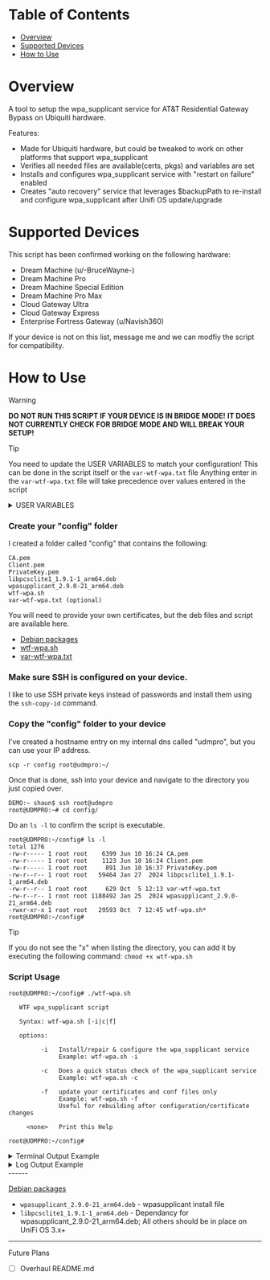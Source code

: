 # Table of Contents
- [Overview](#-overview)
- [Supported Devices](#-supported-devices)
- [How to Use](#-how-to-use)

# Overview
A tool to setup the wpa_supplicant service for AT&T Residential Gateway Bypass on Ubiquiti hardware.

Features:
- Made for Ubiquiti hardware, but could be tweaked to work on other platforms that support wpa_supplicant
- Verifies all needed files are available(certs, pkgs) and variables are set
- Installs and configures wpa_supplicant service with "restart on failure" enabled
- Creates "auto recovery" service that leverages $backupPath to re-install and configure wpa_supplicant after Unifi OS update/upgrade


# Supported Devices
This script has been confirmed working on the following hardware:
- Dream Machine (u/-BruceWayne-)
- Dream Machine Pro
- Dream Machine Special Edition
- Dream Machine Pro Max
- Cloud Gateway Ultra
- Cloud Gateway Express
- Enterprise Fortress Gateway (u/Navish360)

If your device is not on this list, message me and we can modfiy the script for compatibility.

# How to Use
> [!WARNING]
>
> **DO NOT RUN THIS SCRIPT IF YOUR DEVICE IS IN BRIDGE MODE!**
> **IT DOES NOT CURRENTLY CHECK FOR BRIDGE MODE AND WILL BREAK YOUR SETUP!**

> [!TIP]
>
>You need to update the USER VARIABLES to match your configuration!
>This can be done in the script itself or the ```var-wtf-wpa.txt``` file
> Anything enter in the ```var-wtf-wpa.txt``` file will take precedence over values entered in the script

<details>
<summary>USER VARIABLES</summary>

 ```
## USER VARIABLES ##

# FULL PATH to "backup" folder
backupPath="/root/config"

# Names of install deb files
libpcspkg="libpcsclite1_1.9.1-1_arm64.deb"
wpapkg="wpasupplicant_2.9.0-21_arm64.deb"

# Internet (ONT) interface MAC address (Pulled from cert extraction process)
inetONTmac=""

# Certficate variables
CA_filename="CA.pem"
Client_filename="Client.pem"
PrivateKey_filename="PrivateKey.pem"

# FULL PATH for wpa_supplicant.conf
confPath="/etc/wpa_supplicant/conf"

# FULL PATH for cert storage
certPath="/etc/wpa_supplicant/conf"

# FULL PATH for deb package storage
debPath="/etc/wpa_supplicant/packages"
```

</details>

### Create your "config" folder
I created a folder called "config" that contains the following:
```
CA.pem
Client.pem
PrivateKey.pem
libpcsclite1_1.9.1-1_arm64.deb
wpasupplicant_2.9.0-21_arm64.deb
wtf-wpa.sh
var-wtf-wpa.txt (optional)
```
You will need to provide your own certificates, but the deb files and script are available here.

- [Debian packages](deb%20packages)
- [wtf-wpa.sh](wtf-wpa.sh)
- [var-wtf-wpa.txt](var-wtf-wpa.txt)

### Make sure SSH is configured on your device.
I like to use SSH private keys instead of passwords and install them using the ```ssh-copy-id``` command.

### Copy the "config" folder to your device
I've created a hostname entry on my internal dns called "udmpro", but you can use your IP address.

```scp -r config root@udmpro:~/```

Once that is done, ssh into your device and navigate to the directory you just copied over.
```
DEMO:~ shaun$ ssh root@udmpro
root@UDMPRO:~# cd config/
```

Do an ```ls -l``` to confirm the script is executable.
```
root@UDMPRO:~/config# ls -l
total 1276
-rw-r----- 1 root root    6399 Jun 10 16:24 CA.pem
-rw-r----- 1 root root    1123 Jun 10 16:24 Client.pem
-rw-r----- 1 root root     891 Jun 10 16:37 PrivateKey.pem
-rw-r--r-- 1 root root   59464 Jan 27  2024 libpcsclite1_1.9.1-1_arm64.deb
-rw-r--r-- 1 root root     629 Oct  5 12:13 var-wtf-wpa.txt
-rw-r--r-- 1 root root 1188492 Jan 25  2024 wpasupplicant_2.9.0-21_arm64.deb
-rwxr-xr-x 1 root root   29593 Oct  7 12:45 wtf-wpa.sh*
root@UDMPRO:~/config#
```
> [!TIP]
>
>If you do not see the "x" when listing the directory, you can add it by executing the following command:
> ```chmod +x wtf-wpa.sh```

### Script Usage
```
root@UDMPRO:~/config# ./wtf-wpa.sh
 
   WTF wpa_supplicant script

   Syntax: wtf-wpa.sh [-i|c|f]

   options: 

         -i   Install/repair & configure the wpa_supplicant service
              Example: wtf-wpa.sh -i

         -c   Does a quick status check of the wpa_supplicant service
              Example: wtf-wpa.sh -c

         -f   update your certificates and conf files only
              Example: wtf-wpa.sh -f
              Useful for rebuilding after configuration/certificate changes

     <none>   Print this Help

root@UDMPRO:~/config# 
```

<details>
<summary>Terminal Output Example</summary>
<img width="1034" alt="Screenshot 2024-10-06 at 11 33 58 AM" src="https://github.com/user-attachments/assets/72af3272-063b-4094-8857-94288203f7b5">
</details>

<details>
<summary>Log Output Example</summary>
  
```
[2024-10-06 11:33:32] - *** Logging to: log-wtf-wpa.log ***
[2024-10-06 11:33:32] - *** VERIFICATION MODE ***
[2024-10-06 11:33:32] - *** Checking for variables ***
[2024-10-06 11:33:32] - INFO: Found - var-file: /root/config/var-wtf-wpa.txt
[2024-10-06 11:33:32] - INFO: Found - backupPath: /root/config
[2024-10-06 11:33:32] - INFO: Found - libpcspkg: libpcsclite1_1.9.1-1_arm64.deb
[2024-10-06 11:33:32] - INFO: Found - wpapkg: wpasupplicant_2.9.0-21_arm64.deb
[2024-10-06 11:33:32] - INFO: Found - inetONTmac: 12:34:56:78:AB:CD
[2024-10-06 11:33:32] - INFO: Found - backupPath: /root/config
[2024-10-06 11:33:32] - INFO: Found - CA_filename: CA.pem
[2024-10-06 11:33:32] - INFO: Found - Client_filename: Client.pem
[2024-10-06 11:33:32] - INFO: Found - PrivateKey_filename: PrivateKey.pem
[2024-10-06 11:33:32] - INFO: Found - confPath: /etc/wpa_supplicant/conf
[2024-10-06 11:33:32] - INFO: Found - certPath: /etc/wpa_supplicant/conf
[2024-10-06 11:33:32] - INFO: Found - debPath: /etc/wpa_supplicant/packages
[2024-10-06 11:33:32] - *** Checking Hardware Version ***
[2024-10-06 11:33:32] - INFO: Hardware - UniFi Dream Machine Pro
[2024-10-06 11:33:32] - INFO: WAN Interface: eth8
[2024-10-06 11:33:32] - *** Checking for required directories ***
[2024-10-06 11:33:32] - INFO: Found - Backup Path: /root/config
[2024-10-06 11:33:32] - INFO: Found - debPath: /etc/wpa_supplicant/packages
[2024-10-06 11:33:32] - INFO: Found - certPath: /etc/wpa_supplicant/conf
[2024-10-06 11:33:32] - INFO: Found - confPath: /etc/wpa_supplicant/conf
[2024-10-06 11:33:32] - INFO: Found - override: /etc/systemd/system/wpa_supplicant.service.d
[2024-10-06 11:33:32] - *** Checking for required deb packages ***
[2024-10-06 11:33:32] - INFO: Found - deb_pkg: /etc/wpa_supplicant/packages/libpcsclite1_1.9.1-1_arm64.deb
[2024-10-06 11:33:32] - INFO: Found - deb_pkg: /etc/wpa_supplicant/packages/wpasupplicant_2.9.0-21_arm64.deb
[2024-10-06 11:33:32] - *** Checking for required certificates ***
[2024-10-06 11:33:32] - INFO: Found - CA: /etc/wpa_supplicant/conf/CA.pem
[2024-10-06 11:33:32] - INFO: Found - Client: /etc/wpa_supplicant/conf/Client.pem
[2024-10-06 11:33:32] - INFO: Found - PrivateKey: /etc/wpa_supplicant/conf/PrivateKey.pem
[2024-10-06 11:33:32] - *** Checking for wpa_supplicant conf files ***
[2024-10-06 11:33:32] - INFO: Found - wpa_conf: /etc/wpa_supplicant/conf/wpa_supplicant.conf
[2024-10-06 11:33:32] - INFO: Found - override: /etc/systemd/system/wpa_supplicant.service.d/override.conf
[2024-10-06 11:33:32] - *** Checking wpa_supplicant service ***
[2024-10-06 11:33:32] - INFO: wpa_supplicant installed: 2:2.9.0-21
[2024-10-06 11:33:32] - INFO: wpa_supplicant is active
[2024-10-06 11:33:32] - INFO: wpa_supplicant is enabled
[2024-10-06 11:33:32] - *** Checking recovery service ***
[2024-10-06 11:33:32] - INFO: wtf-wpa.service is enabled
[2024-10-06 11:33:32] - *** Testing connection to google.com:80 ***
[2024-10-06 11:33:32] - INFO: Attemp 1/3: netcat google.com:80 SUCCESSFUL
[2024-10-06 11:33:32] - *** Process complete ***
```
</details>
------

[Debian packages](wpa_supplicant/deb%20packages)
- `wpasupplicant_2.9.0-21_arm64.deb` - wpasupplicant install file
- `libpcsclite1_1.9.1-1_arm64.deb` - Dependancy for wpasupplicant_2.9.0-21_arm64.deb; All others should be in place on UniFi OS 3.x+
------

Future Plans
- [ ] Overhaul README.md
